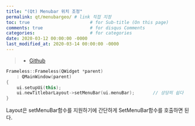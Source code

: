 ```yaml
---
title: "(Qt) Menubar 위치 조정"
permalink: qt/menubargeo/ # link 직접 지정
toc: true                       # for Sub-title (On this page)
comments: true                  # for disqus Comments
categories:                     # for categories
date: 2020-03-12 00:00:00 -0000
last_modified_at: 2020-03-14 00:00:00 -0000
---
```


> * [Github](https://github.com/8bitscoding/VS_Frameless_Widget)

```cpp
Frameless::Frameless(QWidget *parent)
	: QMainWindow(parent)
{
	ui.setupUi(this);
	ui.newTitlebarLayout->setMenuBar(ui.menuBar);       // 상당히 쉽다
}
```

Layout은 setMenuBar함수를 지원하기에 간단하게 SetMenuBar함수를 호출하면 된다.